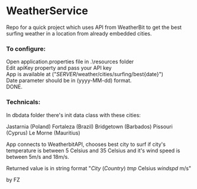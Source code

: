 # WeatherService
Repo for a quick project which uses API from WeatherBit 
to get the best surfing weather in a location from already embedded cities.

### To configure:

Open application.properties file in .\resources folder  
Edit apiKey property and pass your API key  
App is available at ("*SERVER*/weather/cities/surfing/best{date}")  
Date parameter should be in (yyyy-MM-dd) format.  
DONE.

### Technicals:
In dbdata folder there's init data class with these cities:

Jastarnia (Poland)
Fortaleza (Brazil)
Bridgetown (Barbados)
Pissouri (Cyprus)
Le Morne (Mauritius)

App connects to WeatherbitAPI, chooses best city to surf if city's temperature is between 5 Celsius and 35 Celsius
and it's wind speed is between 5m/s and 18m/s.  


Returned value is in string format "*City* (*Country*) *tmp* Celsius *windspd* m/s"  



by FZ
